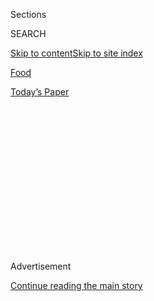 <div id="app">

<div>

<div>

<div>

<div class="NYTAppHideMasthead css-1q2w90k e1suatyy0">

<div class="section css-ui9rw0 e1suatyy2">

<div class="css-eph4ug er09x8g0">

<div class="css-6n7j50">

</div>

<span class="css-1dv1kvn">Sections</span>

<div class="css-10488qs">

<span class="css-1dv1kvn">SEARCH</span>

</div>

[Skip to content](#site-content)[Skip to site
index](#site-index)

</div>

<div id="masthead-section-label" class="css-1wr3we4 eaxe0e00">

[Food](https://www.nytimes3xbfgragh.onion/section/food)

</div>

<div class="css-10698na e1huz5gh0">

</div>

</div>

<div id="masthead-bar-one" class="section hasLinks css-15hmgas e1csuq9d3">

<div class="css-uqyvli e1csuq9d0">

</div>

<div class="css-1uqjmks e1csuq9d1">

</div>

<div class="css-9e9ivx">

[](https://myaccount.nytimes3xbfgragh.onion/auth/login?response_type=cookie&client_id=vi)

</div>

<div class="css-1bvtpon e1csuq9d2">

[Today’s
Paper](https://www.nytimes3xbfgragh.onion/section/todayspaper)

</div>

</div>

</div>

</div>

<div data-aria-hidden="false">

<div id="site-content" data-role="main">

<div>

<div class="css-1aor85t" style="opacity:0.000000001;z-index:-1;visibility:hidden">

<div class="css-1hqnpie">

<div class="css-epjblv">

<span class="css-17xtcya">[Food](/section/food)</span><span class="css-x15j1o">|</span><span class="css-fwqvlz">Stocking
Your Pantry, the Smart
Way</span>

</div>

<div class="css-k008qs">

<div class="css-1iwv8en">

<span class="css-18z7m18"></span>

<div>

</div>

</div>

<span class="css-1n6z4y">https://nyti.ms/39BLreQ</span>

<div class="css-1705lsu">

<div class="css-4xjgmj">

<div class="css-4skfbu" data-role="toolbar" data-aria-label="Social Media Share buttons, Save button, and Comments Panel with current comment count" data-testid="share-tools">

  - 
  - 
  - 
  - 
    
    <div class="css-6n7j50">
    
    </div>

  - 
  - 

</div>

</div>

</div>

</div>

</div>

</div>

<div class="css-13pd83m">

</div>

<div id="top-wrapper" class="css-1sy8kpn">

<div id="top-slug" class="css-l9onyx">

Advertisement

</div>

[Continue reading the main
story](#after-top)

<div class="ad top-wrapper" style="text-align:center;height:100%;display:block;min-height:250px">

<div id="top" class="place-ad" data-position="top" data-size-key="top">

</div>

</div>

<div id="after-top">

</div>

</div>

<div>

<div id="sponsor-wrapper" class="css-1hyfx7x">

<div id="sponsor-slug" class="css-19vbshk">

Supported by

</div>

[Continue reading the main
story](#after-sponsor)

<div id="sponsor" class="ad sponsor-wrapper" style="text-align:center;height:100%;display:block">

</div>

<div id="after-sponsor">

</div>

</div>

<div class="css-186x18t">

</div>

<div class="css-1vkm6nb ehdk2mb0">

# Stocking Your Pantry, the Smart Way

</div>

Here’s what you really need to keep on
hand.

<div class="css-79elbk" data-testid="photoviewer-wrapper">

<div class="css-z3e15g" data-testid="photoviewer-wrapper-hidden">

</div>

<div class="css-1a48zt4 ehw59r15" data-testid="photoviewer-children">

![<span class="css-cnj6d5 e1z0qqy90" itemprop="copyrightHolder"><span class="css-1ly73wi e1tej78p0">Credit...</span><span><span>Julia
Gartland for The New York Times. Prop Stylist: Kristine
Trevino.</span></span></span>](https://static01.graylady3jvrrxbe.onion/images/2020/03/14/dining/23pantry1/23pantry1-articleLarge.jpg?quality=75&auto=webp&disable=upscale)

</div>

</div>

<div class="css-18e8msd">

<div class="css-vp77d3 epjyd6m0">

<div class="css-hus3qt ey68jwv0" data-aria-hidden="true">

[![Melissa
Clark](https://static01.graylady3jvrrxbe.onion/images/2018/06/21/multimedia/author-melissa-clark/author-melissa-clark-thumbLarge.png
"Melissa Clark")](https://www.nytimes3xbfgragh.onion/by/melissa-clark)

</div>

<div class="css-1baulvz">

By [<span class="css-1baulvz last-byline" itemprop="name">Melissa
Clark</span>](https://www.nytimes3xbfgragh.onion/by/melissa-clark)

</div>

</div>

  - 
    
    <div class="css-ld3wwf e16638kd2">
    
    Published March 6, 2020Updated March 22,
    2020
    
    </div>

  - 
    
    <div class="css-4xjgmj">
    
    <div class="css-pvvomx" data-role="toolbar" data-aria-label="Social Media Share buttons, Save button, and Comments Panel with current comment count" data-testid="share-tools">
    
      - 
      - 
      - 
      - 
        
        <div class="css-6n7j50">
        
        </div>
    
      - 
      - 
    
    </div>
    
    </div>

</div>

<div class="css-mdjrty">

[Leer en
español](https://www.nytimes3xbfgragh.onion/es/2020/03/12/espanol/despensa-alacena-cuarentena.html "Read in Spanish")

</div>

</div>

<div class="section meteredContent css-1r7ky0e" name="articleBody" itemprop="articleBody">

<div class="css-1fanzo5 StoryBodyCompanionColumn">

<div class="css-53u6y8">

Having a [well-stocked
pantry](https://cooking.nytimes3xbfgragh.onion/guides/56-how-to-stock-a-modern-pantry)
is always a good idea, whether you’re looking to throw together pasta
with anchovies when there’s nothing in the fridge, or you want to avoid
going grocery shopping when the weather is vile.

It’s also true that a well-stocked pantry can provide a sense of safety
and control when the news is frightful and the future uncertain. Not
only can shelves filled with bags of rice, cans of beans and bins of
garlic give us a sense of order, they’re also the beginning of [many
excellent
meals](https://cooking.nytimes3xbfgragh.onion/68861692-nyt-cooking/13993006-pantry-recipes).

The question is, what should you buy? Here are some of my personal
strategies for buying wisely and eating well.

**Pasta:** It’s nice to have both long, thin pasta (like spaghetti or
linguine) and short, textured pasta (like fusilli or orecchiette) on
hand. Having both keeps meals from getting repetitive. And if you’re a
boxed mac and cheese fan, stocking a couple of those is never a bad
idea.

</div>

</div>

<div class="css-1fanzo5 StoryBodyCompanionColumn">

<div class="css-53u6y8">

**Rice:** Brown, white, long-grain, short-grain, I always have them all
around, plus Arborio for rice pudding and risotto. (To make a perfect
pot of rice, check out our [How to Make
Rice](https://cooking.nytimes3xbfgragh.onion/guides/49-how-to-make-rice)
guide.)

**Stocks and Broths:** Whether meat- or vegetable-based, boxed broths
are essential for
[soups](https://cooking.nytimes3xbfgragh.onion/guides/40-how-to-make-soup),
stews, and make the base of pan sauces. And they won’t take up valuable
freezer space.

**Beans:** [Home-cooked dried
beans](https://cooking.nytimes3xbfgragh.onion/guides/21-how-to-cook-beans)
taste better than canned beans; canned beans are more convenient and
faster than the dried kind. It’s always good practice to have both.

**Cured Meats:** Cured meats keep for weeks in the fridge, and a chunk
of smoked ham or salami in your bean pot adds so much flavor. But don’t
forget the bacon.

*\[For more suggestions, check out our*[*How to Stock a Modern
Pantry*](https://cooking.nytimes3xbfgragh.onion/guides/56-how-to-stock-a-modern-pantry)
*guide.\]*

**Eggs:** They’re a welcome addition to so many dishes — and, of course,
stand on their own. Not to mention, they keep for a long time in the
fridge.

</div>

</div>

<div class="css-1fanzo5 StoryBodyCompanionColumn">

<div class="css-53u6y8">

**Frozen Fruits and Veggies:** Use the fruit in smoothies, and the
vegetables in soups, stir-fries and stews. I’m partial to frozen
spinach, artichokes, kale, corn, peas and lima beans. As for fruit, I
like blueberries, mixed berries, peach, mango and cherries. (I also like
to throw ripe bananas into the freezer, to extend their lives a little.)

**Canned Fish:** Anchovies, sardines, tuna and salmon are the building
blocks of many of my favorite meals. [Anchovy
toast](https://www.instagram.com/p/B9S6nDElI2B/) is a staple at my
house.

**Tahini and Peanut Butter:** For hummus, for sauces, for salad
dressing, for cookies, for sandwiches, for snacking. To mix things up,
try using peanut butter in your [salad
dressings](https://cooking.nytimes3xbfgragh.onion/recipes/1012747-peanut-noodles-with-shrimp),
and tahini on your jam sandwiches. Almond and cashew butters are also
great pantry additions, if you prefer.

**Parmesan and Other Hard Cheeses:** These kinds of cheeses last for
months in the fridge if you buy blocks rather than pre-grated. Or store
the pre-grated kind in the freezer. You can also buy some cheese sealed
in wax, which increases how long you can store them. Cream cheese is
also important, for bagels and otherwise.

**Olive Oil, Vinegar, Lemons:** I can’t cook without them.

**Nuts and Dried Fruit:** For snacking and baking.

**Flour, Sugar, Yeast**: For baking projects.

**Butter:** It will keep for weeks in the fridge and longer in the
freezer.

**Garlic, Onions and Shallots:** No pantry is complete without them.

**Root Vegetables:** Potatoes, sweet potatoes, beets, carrots, parsnips,
turnips, radishes. Radishes and turnips are excellent in salads and last
for weeks in the produce drawer. If they get soft, soak them in a bowl
of ice water until they firm up. Consider ginger for stir-fries and
making into tea.

</div>

</div>

<div class="css-1fanzo5 StoryBodyCompanionColumn">

<div class="css-53u6y8">

**Celery:** Use the leaves as an herb and the stalks in salads. Or stuff
them with peanut butter or tahini for snacks.

**Scallions:** If you leave the roots on and put scallions in a
container of water on the counter, you can cut off the green tops, and
they will grow back three or four times. My mom taught me this trick.

**Spices:** If can’t remember when the last time you bought new spices
was, consider buying some the next time you’re at the store: Fresh
spices have so much more flavor than old ones.

</div>

</div>

</div>

<div>

</div>

<div>

</div>

<div>

</div>

<div>

<div id="bottom-wrapper" class="css-1ede5it">

<div id="bottom-slug" class="css-l9onyx">

Advertisement

</div>

[Continue reading the main
story](#after-bottom)

<div id="bottom" class="ad bottom-wrapper" style="text-align:center;height:100%;display:block;min-height:90px">

</div>

<div id="after-bottom">

</div>

</div>

</div>

</div>

</div>

## Site Index

<div>

</div>

## Site Information Navigation

  - [© <span>2020</span> <span>The New York Times
    Company</span>](https://help.nytimes3xbfgragh.onion/hc/en-us/articles/115014792127-Copyright-notice)

<!-- end list -->

  - [NYTCo](https://www.nytco.com/)
  - [Contact
    Us](https://help.nytimes3xbfgragh.onion/hc/en-us/articles/115015385887-Contact-Us)
  - [Work with us](https://www.nytco.com/careers/)
  - [Advertise](https://nytmediakit.com/)
  - [T Brand Studio](http://www.tbrandstudio.com/)
  - [Your Ad
    Choices](https://www.nytimes3xbfgragh.onion/privacy/cookie-policy#how-do-i-manage-trackers)
  - [Privacy](https://www.nytimes3xbfgragh.onion/privacy)
  - [Terms of
    Service](https://help.nytimes3xbfgragh.onion/hc/en-us/articles/115014893428-Terms-of-service)
  - [Terms of
    Sale](https://help.nytimes3xbfgragh.onion/hc/en-us/articles/115014893968-Terms-of-sale)
  - [Site
    Map](https://spiderbites.nytimes3xbfgragh.onion)
  - [Help](https://help.nytimes3xbfgragh.onion/hc/en-us)
  - [Subscriptions](https://www.nytimes3xbfgragh.onion/subscription?campaignId=37WXW)

</div>

</div>

</div>

</div>
